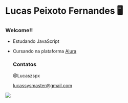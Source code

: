 # Lucas Peixoto Fernandes 🖥️
### Welcome!!

- Estudando JavaScript
- Cursando na plataforma [Alura](https://www.alura.com.br)
  
  ### Contatos
  
  @Lucaszspx

  lucassysmaster@gmail.com




![](https://media1.tenor.com/m/EV3R2jbTnp0AAAAC/buongiorno-12-dicembre-2023.gif)
  
  
